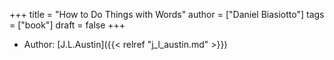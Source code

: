 +++
title = "How to Do Things with Words"
author = ["Daniel Biasiotto"]
tags = ["book"]
draft = false
+++

-   Author: [J.L.Austin]({{< relref "j_l_austin.md" >}})
